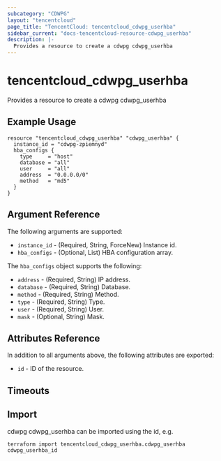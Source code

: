 ```yaml
---
subcategory: "CDWPG"
layout: "tencentcloud"
page_title: "TencentCloud: tencentcloud_cdwpg_userhba"
sidebar_current: "docs-tencentcloud-resource-cdwpg_userhba"
description: |-
  Provides a resource to create a cdwpg cdwpg_userhba
---
```


# tencentcloud_cdwpg_userhba

Provides a resource to create a cdwpg cdwpg_userhba

## Example Usage

```hcl
resource "tencentcloud_cdwpg_userhba" "cdwpg_userhba" {
  instance_id = "cdwpg-zpiemnyd"
  hba_configs {
    type     = "host"
    database = "all"
    user     = "all"
    address  = "0.0.0.0/0"
    method   = "md5"
  }
}
```

## Argument Reference

The following arguments are supported:

* `instance_id` - (Required, String, ForceNew) Instance id.
* `hba_configs` - (Optional, List) HBA configuration array.

The `hba_configs` object supports the following:

* `address` - (Required, String) IP address.
* `database` - (Required, String) Database.
* `method` - (Required, String) Method.
* `type` - (Required, String) Type.
* `user` - (Required, String) User.
* `mask` - (Optional, String) Mask.

## Attributes Reference

In addition to all arguments above, the following attributes are exported:

* `id` - ID of the resource.



## Timeouts

<no value>


## Import

cdwpg cdwpg_userhba can be imported using the id, e.g.

```
terraform import tencentcloud_cdwpg_userhba.cdwpg_userhba cdwpg_userhba_id
```

